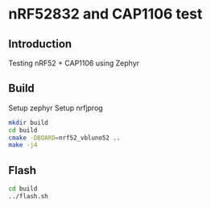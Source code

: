nRF52832 and CAP1106 test
=========================

## Introduction
Testing nRF52 + CAP1106 using Zephyr

## Build
Setup zephyr
Setup nrfjprog

```bash
mkdir build
cd build
cmake -DBOARD=nrf52_vbluno52 ..
make -j4
```

## Flash
```bash
cd build
../flash.sh
```
